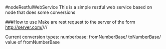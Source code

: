 #nodeRestfulWebService
This is a simple restful web service based on node that does some conversions

###How to use
Make are rest request to the server of the form http://server.com/<conversion type>/<convert from>/<convert to>/<value>

Current conversion types:
numberbase: fromNumberBase/ toNumberBase/ value of fromNumberBase